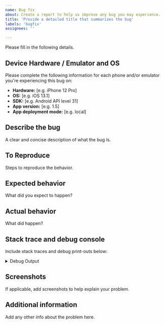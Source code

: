 ```yaml
---
name: Bug fix
about: Create a report to help us improve any bug you may experience. 
title: 'Provide a detailed title that summarizes the bug'
labels: 'bugfix'
assignees: ''

---
```


Please fill in the following details.

## Device Hardware / Emulator and OS

Please complete the following information for each phone and/or emulator you're experiencing this bug on:

- **Hardware:** [e.g. iPhone 12 Pro]
- **OS:** [e.g. iOS 13.1]
- **SDK:** [e.g. Android API level 31]
- **App version:** [e.g. 1.5]
- **App deployment mode:** [e.g. local]

## Describe the bug

A clear and concise description of what the bug is.

## To Reproduce

Steps to reproduce the behavior.

## Expected behavior

What did you expect to happen?

## Actual behavior

What did happen?

## Stack trace and debug console

Include stack traces and debug print-outs below:

<details>
  <summary>Debug Output</summary>
  
  ```
    [Copy-paste relevant console print-out here]
  ```

</details>

## Screenshots

If applicable, add screenshots to help explain your problem.

## Additional information

Add any other info about the problem here.
